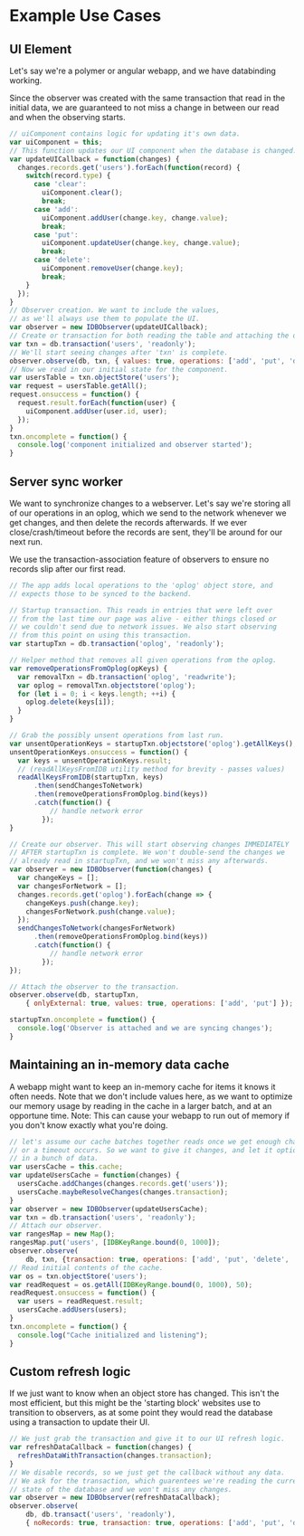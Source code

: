 # Example Use Cases

## UI Element
Let's say we're a polymer or angular webapp, and we have databinding working.

Since the observer was created with the same transaction that read in the initial data, we are guaranteed to not miss a change in between our read and when the observing starts.

```javascript
// uiComponent contains logic for updating it's own data.
var uiComponent = this;
// This function updates our UI component when the database is changed.
var updateUICallback = function(changes) {
  changes.records.get('users').forEach(function(record) {
    switch(record.type) {
      case 'clear':
        uiComponent.clear();
        break;
      case 'add':
        uiComponent.addUser(change.key, change.value);
        break;
      case 'put':
        uiComponent.updateUser(change.key, change.value);
        break;
      case 'delete':
        uiComponent.removeUser(change.key);
        break;
    }
  });
}
// Observer creation. We want to include the values,
// as we'll always use them to populate the UI.
var observer = new IDBObserver(updateUICallback);
// Create or transaction for both reading the table and attaching the observer.
var txn = db.transaction('users', 'readonly');
// We'll start seeing changes after 'txn' is complete.
observer.observe(db, txn, { values: true, operations: ['add', 'put', 'delete', 'clear'] });
// Now we read in our initial state for the component.
var usersTable = txn.objectStore('users');
var request = usersTable.getAll();
request.onsuccess = function() {
  request.result.forEach(function(user) {
    uiComponent.addUser(user.id, user);
  });
}
txn.oncomplete = function() {
  console.log('component initialized and observer started');
}
```

## Server sync worker
We want to synchronize changes to a webserver. Let's say we're storing all of our operations in an oplog, which we send to the network whenever we get changes, and then delete the records afterwards. If we ever close/crash/timeout before the records are sent, they'll be around for our next run.

We use the transaction-association feature of observers to ensure no records slip after our first read.

```javascript
// The app adds local operations to the 'oplog' object store, and
// expects those to be synced to the backend.

// Startup transaction. This reads in entries that were left over
// from the last time our page was alive - either things closed or
// we couldn't send due to network issues. We also start observing
// from this point on using this transaction.
var startupTxn = db.transaction('oplog', 'readonly');

// Helper method that removes all given operations from the oplog.
var removeOperationsFromOplog(opKeys) {
  var removalTxn = db.transaction('oplog', 'readwrite');
  var oplog = removalTxn.objectstore('oplog');
  for (let i = 0; i < keys.length; ++i) {
    oplog.delete(keys[i]);
  }
}

// Grab the possibly unsent operations from last run.
var unsentOperationKeys = startupTxn.objectstore('oplog').getAllKeys();
unsentOperationKeys.onsuccess = function() {
  var keys = unsentOperationKeys.result;
  // (readAllKeysFromIDB utility method for brevity - passes values)
  readAllKeysFromIDB(startupTxn, keys)
      .then(sendChangesToNetwork)
      .then(removeOperationsFromOplog.bind(keys))
      .catch(function() {
          // handle network error
        });
}

// Create our observer. This will start observing changes IMMEDIATELY
// AFTER startupTxn is complete. We won't double-send the changes we
// already read in startupTxn, and we won't miss any afterwards.
var observer = new IDBObserver(function(changes) {
  var changeKeys = [];
  var changesForNetwork = [];
  changes.records.get('oplog').forEach(change => {
    changeKeys.push(change.key);
    changesForNetwork.push(change.value);
  });
  sendChangesToNetwork(changesForNetwork)
      .then(removeOperationsFromOplog.bind(keys))
      .catch(function() {
          // handle network error
        });
});

// Attach the observer to the transaction.
observer.observe(db, startupTxn,
    { onlyExternal: true, values: true, operations: ['add', 'put'] });

startupTxn.oncomplete = function() {
  console.log('Observer is attached and we are syncing changes');
}
```

## Maintaining an in-memory data cache
A webapp might want to keep an in-memory cache for items it knows it often needs. Note that we don't include values here, as we want to optimize our memory usage by reading in the cache in a larger batch, and at an opportune time. Note: This can cause your webapp to run out of memory if you don't know exactly what you're doing.

```javascript
// let's assume our cache batches together reads once we get enough changes
// or a timeout occurs. So we want to give it changes, and let it optionally read
// in a bunch of data.
var usersCache = this.cache;
var updateUsersCache = function(changes) {
  usersCache.addChanges(changes.records.get('users'));
  usersCache.maybeResolveChanges(changes.transaction);
}
var observer = new IDBObserver(updateUsersCache);
var txn = db.transaction('users', 'readonly');
// Attach our observer.
var rangesMap = new Map();
rangesMap.put('users', [IDBKeyRange.bound(0, 1000]);
observer.observe(
    db, txn, {transaction: true, operations: ['add', 'put', 'delete', 'clear'], ranges: rangesMap});
// Read initial contents of the cache.
var os = txn.objectStore('users');
var readRequest = os.getAll(IDBKeyRange.bound(0, 1000), 50);
readRequest.onsuccess = function() {
  var users = readRequest.result;
  usersCache.addUsers(users);
}
txn.oncomplete = function() {
  console.log("Cache initialized and listening");
}

```

## Custom refresh logic
If we just want to know when an object store has changed. This isn't the most efficient, but this might be the 'starting block' websites use to transition to observers, as at some point they would read the database using a transaction to update their UI.
 
```javascript
// We just grab the transaction and give it to our UI refresh logic.
var refreshDataCallback = function(changes) {
  refreshDataWithTransaction(changes.transaction);
}
// We disable records, so we just get the callback without any data.
// We ask for the transaction, which guarentees we're reading the current
// state of the database and we won't miss any changes.
var observer = new IDBObserver(refreshDataCallback);
observer.observe(
    db, db.transact('users', 'readonly'),
    { noRecords: true, transaction: true, operations: ['add', 'put', 'delete', 'clear'] });
```
